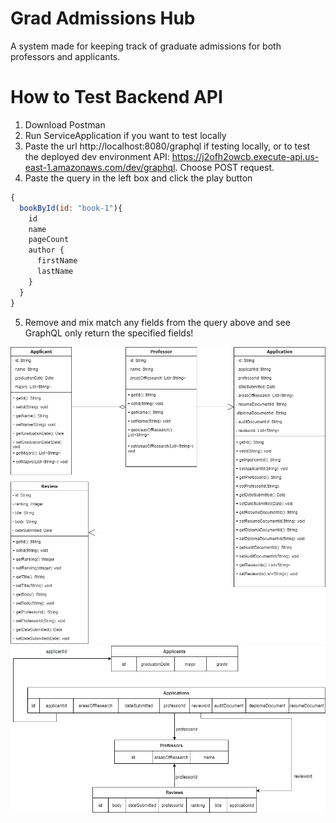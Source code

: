 # Grad Admissions Hub
A system made for keeping track of graduate admissions for both professors and applicants.

# How to Test Backend API 
1. Download Postman
2. Run ServiceApplication if you want to test locally
3. Paste the url http://localhost:8080/graphql if testing locally, or to test the deployed dev environment API: https://j2ofh2owcb.execute-api.us-east-1.amazonaws.com/dev/graphql. Choose POST request.
4. Paste the query in the left box and click the play button
```javascript
{
  bookById(id: "book-1"){
    id
    name
    pageCount
    author {
      firstName
      lastName
    }
  }
}
```
5. Remove and mix match any fields from the query above and see GraphQL only return the specified fields!



![alt_text](https://github.com/leo-paz/grad-admissions-hub/blob/main/gradadmissionsdiagrams.png?raw=true)
![alt_text](https://github.com/leo-paz/grad-admissions-hub/blob/main/gradadmissionsschema.png?raw=true)

